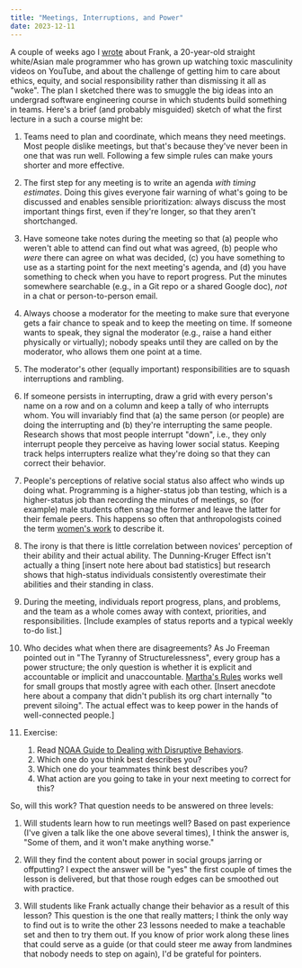```yaml
---
title: "Meetings, Interruptions, and Power"
date: 2023-12-11
---
```


A couple of weeks ago I [wrote][seeing] about Frank,
a 20-year-old straight white/Asian male programmer
who has grown up watching toxic masculinity videos on YouTube,
and about the challenge of getting him to care about ethics,
equity,
and social responsibility
rather than dismissing it all as "woke".
The plan I sketched there was to smuggle the big ideas into
an undergrad software engineering course
in which students build something in teams.
Here's a brief (and probably misguided) sketch
of what the first lecture in a such a course might be:

1.  Teams need to plan and coordinate, which means they need meetings.
    Most people dislike meetings,
    but that's because they've never been in one that was run well.
    Following a few simple rules can make yours shorter and more effective.

2.  The first step for any meeting is to write an agenda *with timing estimates*.
    Doing this gives everyone fair warning of what's going to be discussed
    and enables sensible prioritization:
    always discuss the most important things first,
    even if they're longer,
    so that they aren't shortchanged.

3.  Have someone take notes during the meeting so that
    (a) people who weren't able to attend can find out what was agreed,
    (b) people who *were* there can agree on what was decided,
    (c) you have something to use as a starting point for the next meeting's agenda,
    and (d) you have something to check when you have to report progress.
    Put the minutes somewhere searchable (e.g., in a Git repo or a shared Google doc),
    *not* in a chat or person-to-person email.

4.  Always choose a moderator for the meeting
    to make sure that everyone gets a fair chance to speak
    and to keep the meeting on time.
    If someone wants to speak,
    they signal the moderator (e.g., raise a hand either physically or virtually);
    nobody speaks until they are called on by the moderator,
    who allows them one point at a time.

5.  The moderator's other (equally important) responsibilities are
    to squash interruptions and rambling.

6.  If someone persists in interrupting,
    draw a grid with every person's name on a row and on a column
    and keep a tally of who interrupts whom.
    You will invariably find that
    (a) the same person (or people) are doing the interrupting and
    (b) they're interrupting the same people.
    Research shows that most people interrupt "down",
    i.e.,
    they only interrupt people they perceive as having lower social status.
    Keeping track helps interrupters realize what they're doing
    so that they can correct their behavior.

7.  People's perceptions of relative social status also affect who winds up doing what.
    Programming is a higher-status job than testing,
    which is a higher-status job than recording the minutes of meetings,
    so (for example) male students often snag the former and leave the latter for their female peers.
    This happens so often that anthropologists coined the term [women's work][womens_work]
    to describe it.

8.  The irony is that there is little correlation between novices' perception of their ability
    and their actual ability.
    The Dunning-Kruger Effect isn't actually a thing [insert note here about bad statistics]
    but research shows that high-status individuals consistently overestimate their abilities
    and their standing in class.

9.  During the meeting, individuals report progress, plans, and problems,
    and the team as a whole comes away with context, priorities, and responsibilities.
    [Include examples of status reports and a typical weekly to-do list.]

10. Who decides what when there are disagreements?
    As Jo Freeman pointed out in "The Tyranny of Structurelessness",
    every group has a power structure;
    the only question is whether it is explicit and accountable or implicit and unaccountable.
    [Martha's Rules][marthas_rules] works well for small groups
    that mostly agree with each other.
    [Insert anecdote here about a company that didn't publish its org chart internally
    "to prevent siloing".
    The actual effect was to keep power in the hands of well-connected people.]

11. Exercise:
    1.  Read [NOAA Guide to Dealing with Disruptive Behaviors][noaa_disruptive].
    2.  Which one do you think best describes you?
    3.  Which one do your teammates think best describes you?
    4.  What action are you going to take in your next meeting to correct for this?

So, will this work?
That question needs to be answered on three levels:

1.  Will students learn how to run meetings well?
    Based on past experience (I've given a talk like the one above several times),
    I think the answer is, "Some of them, and it won't make anything worse."

2.  Will they find the content about power in social groups jarring or offputting?
    I expect the answer will be "yes" the first couple of times the lesson is delivered,
    but that those rough edges can be smoothed out with practice.

3.  Will students like Frank actually change their behavior as a result of this lesson?
    This question is the one that really matters;
    I think the only way to find out is to write
    the other 23 lessons needed to make a teachable set
    and then to try them out.
    If you know of prior work along these lines that could serve as a guide
    (or that could steer me away from landmines that nobody needs to step on again),
    I'd be grateful for pointers.

[marthas_rules]: https://journals.sagepub.com/doi/10.1177/088610998600100206
[noaa_disruptive]: https://coast.noaa.gov/ddb/
[seeing]: @root/2023/11/22/seeing-like-a-student/
[womens_work]: https://en.wikipedia.org/wiki/Women%27s_work
